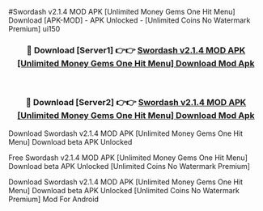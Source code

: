 #Swordash v2.1.4 MOD APK [Unlimited Money Gems One Hit Menu] Download [APK-MOD] - APK Unlocked - [Unlimited Coins No Watermark Premium] ui150



<div align="center">

<h3>🔴 Download [Server1] 👉👉 <a href="https://momento.my/?title=Swordash_v2.1.4_MOD_APK_[Unlimited_Money_Gems_One_Hit_Menu]_Download">Swordash v2.1.4 MOD APK [Unlimited Money Gems One Hit Menu] Download Mod Apk</a></h3><br>

<h3>🔴 Download [Server2] 👉👉 <a href="https://momento.my/?title=Swordash_v2.1.4_MOD_APK_[Unlimited_Money_Gems_One_Hit_Menu]_Download">Swordash v2.1.4 MOD APK [Unlimited Money Gems One Hit Menu] Download Mod Apk</a></h3>
</div>



Download Swordash v2.1.4 MOD APK [Unlimited Money Gems One Hit Menu] Download beta APK Unlocked

Free Swordash v2.1.4 MOD APK [Unlimited Money Gems One Hit Menu] Download beta APK Unlocked [Unlimited Coins No Watermark Premium]

Download Swordash v2.1.4 MOD APK [Unlimited Money Gems One Hit Menu] Download beta APK Unlocked [Unlimited Coins No Watermark Premium] Mod For Android
